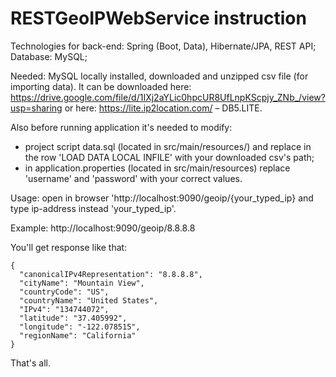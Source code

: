 RESTGeoIPWebService instruction
==================================

Technologies for back-end: 
	Spring (Boot, Data), Hibernate/JPA, REST API;
Database: 
	MySQL;

Needed: MySQL locally installed, downloaded and unzipped csv file (for importing data).
It can be downloaded here: https://drive.google.com/file/d/1IXj2aYLic0hpcUR8UfLnpKScpjy_ZNb_/view?usp=sharing
or here: https://lite.ip2location.com/ – DB5.LITE.

Also before running application it's needed to modify:
 - project script data.sql (located in src/main/resources/) and replace in the row 'LOAD DATA LOCAL INFILE' with your downloaded csv's path;
 - in application.properties (located in src/main/resources) replace 'username' and 'password' with your correct values.

Usage: open in browser 'http://localhost:9090/geoip/{your_typed_ip} and type ip-address instead 'your_typed_ip'.

Example: http://localhost:9090/geoip/8.8.8.8

You'll get response like that:

	{
	  "canonicalIPv4Representation": "8.8.8.8",
	  "cityName": "Mountain View",
	  "countryCode": "US",
	  "countryName": "United States",
	  "IPv4": "134744072",
	  "latitude": "37.405992",
	  "longitude": "-122.078515",
	  "regionName": "California"
	}

That's all.
